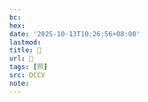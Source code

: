 ```yaml
---
bc:
hex:
date: '2025-10-13T10:26:56+08:00'
lastmod:
title: 􀧳
url: 􀧳
tags: [照]
src: DCCV
note:
---
```

